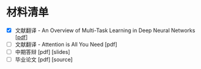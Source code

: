 # 材料清单

- [x] 文献翻译 - An Overview of Multi-Task Learning in Deep Neural Networks [[pdf](https://github.com/txsun1997/Graduation/blob/master/materials/%E6%B7%B1%E5%B1%82%E7%A5%9E%E7%BB%8F%E7%BD%91%E7%BB%9C%E5%A4%9A%E4%BB%BB%E5%8A%A1%E5%AD%A6%E4%B9%A0%E7%BB%BC%E8%BF%B0%EF%BC%88%E4%B8%AD%E6%96%87%E7%BF%BB%E8%AF%91%EF%BC%89.pdf)]
- [ ] 文献翻译 - Attention is All You Need [pdf]
- [ ] 中期答辩 [pdf] [slides]
- [ ] 毕业论文 [pdf] [source] 
